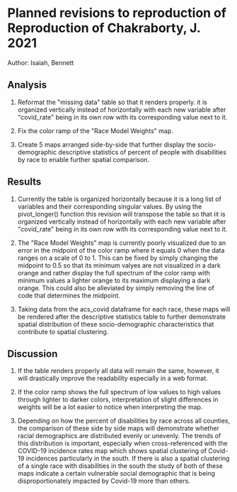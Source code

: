 # Planned revisions to reproduction of Reproduction of Chakraborty, J. 2021 

Author: Isaiah, Bennett

## Analysis

1. Reformat the "missing data" table so that it renders properly. it is organized vertically instead of horizontally with each new variable after "covid_rate" being in its own row with its corresponding value next to it. 

2. Fix the color ramp of the "Race Model Weights" map.    

3. Create 5 maps arranged side-by-side that further display the socio-demographic descriptive statistics of percent of people with disabilities by race to enable further spatial comparison.

## Results

1. Currently the table is organized horizontally because it is a long list of variables and their corresponding singular values. By using the pivot_longer() function this revision will transpose the table so that iit is organized vertically instead of horizontally with each new variable after "covid_rate" being in its own row with its corresponding value next to it.  

2. The "Race Model Weights" map is currently poorly visualized due to an error in the midpoint of the color ramp where it equals 0 when the data ranges on a scale of 0 to 1. This can be fixed by simply changing the midpoint to 0.5 so that its minimum valyes are not visualized in a dark orange and rather display the full spectrum of the color ramp with minimum values a lighter orange to its maximum displaying a dark orange. This could also be alleviated by simply removing the line of code that determines the midpoint. 

3. Taking data from the acs_covid dataframe for each race, these maps will be rendered after the descriptive statistics table to further demonstrate spatial distribution of these socio-demographic characteristics that contribute to spatial clustering. 


## Discussion

1. If the table renders properly all data will remain the same, however, it will drastically improve the readability especially in a web format.

2. If the color ramp shows the full spectrum of low values to high values through lighter to darker colors, interpretation of slight differences in weights will be a lot easier to notice when interpreting the map. 

3. Depending on how the percent of disabilities by race across all counties, the comparison of these side by side maps will demonstrate whether racial demographics are distributed evenly or unevenly. The trends of this distribution is important, especially when cross-referenced with the COVID-19 incidence rates map which shows spatial clustering of Covid-19 incidences particularly in the south. If there is also a spatial clustering of a single race with disabilities in the south the study of both of these maps indicate a certain vulnerable social demographic that is being disproportionately impacted by Covid-19 more than others.